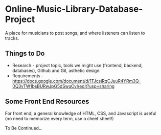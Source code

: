 # Online-Music-Library-Database-Project
A place for musicians to post songs, and where listeners can listen to tracks.

## Things to Do
- Research - project topic, tools we might use (frontend, backend, databases), Github and Git, asthetic design
- Requirements - https://docs.google.com/document/d/1TJcsjRqCJuuR4YRm3Q-0Q3vTW1bsBURwJpG5dSwuCvI/edit?usp=sharing

## Some Front End Resources
For front end, a general knowledge of HTML, CSS, and Javascript is useful (no need to memorize every term, use a cheet sheet!)

To Be Continued...
